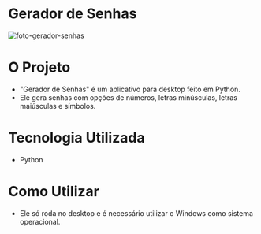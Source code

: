 # Gerador de Senhas
![foto-gerador-senhas](https://github.com/gleysson-nunes/gerador-de-senhas/assets/141166513/b79630d0-9f71-4539-b397-96510970cf57)

# O Projeto
* "Gerador de Senhas" é um aplicativo para desktop feito em Python.
* Ele gera senhas com opções de números, letras minúsculas, letras maiúsculas e símbolos.

# Tecnologia Utilizada
* Python

# Como Utilizar
* Ele só roda no desktop e é necessário utilizar o Windows como sistema operacional.
